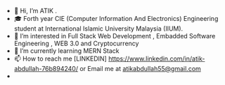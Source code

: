 - 👋 Hi, I’m ATIK . 
- 🎓 Forth year  CIE (Computer Information And Electronics) Engineering student at International Islamic University Malaysia (IIUM).
- 👀 I’m interested in Full Stack Web Development , Embadded Software Engineering , WEB 3.0 and Cryptocurrency 
- 🌱 I’m currently learning MERN Stack 
- 📫 How to reach me  [LINKEDIN] https://www.linkedin.com/in/atik-abdullah-76b894240/ or Email  me at atikabdullah55@gmail.com
-                      




